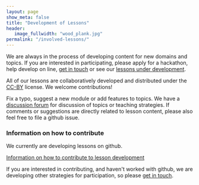```yaml
---
layout: page
show_meta: false
title: "Development of Lessons"
header:
   image_fullwidth: "wood_plank.jpg"
permalink: "/involved-lessons/"
---
```


We are always in the process of developing content for new domains and topics.
If you are interested in participating, please apply for a hackathon,
help develop on line, [get in touch](/contact/) or see our [lessons under
development](/workshops-development/).

All of our lessons are collaboratively developed and distributed under the
[CC-BY](https://creativecommons.org/licenses/by/2.0/) license. We welcome 
contributions!

Fix a typo, suggest a new module or add features to topics. We have a 
[discussion forum](http://discuss.datacarpentry.org) for discussion of 
topics or teaching strategies. If comments or suggestions are directly
related to lesson content, please also feel free to file a github issue.

### Information on how to contribute

We currently are developing lessons on github.

[Information on how to contribute to lesson development](https://github.com/datacarpentry/lesson-template/blob/gh-pages/CONTRIBUTING.md)

If you are interested in contributing, and haven't worked with github, we are 
developing other strategies for participation, so please [get in touch](mailto:info@datacarpentry.org).

